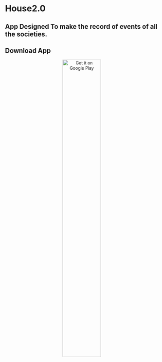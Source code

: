 # House2.0

## App Designed To make the record of events of all the societies.

## Download App

<p align="center">
<a href='https://play.google.com/store/apps/details?id=com.dtu.house'><img alt='Get it on Google Play' src='https://play.google.com/intl/en_us/badges/images/generic/en_badge_web_generic.png' width="50%"/></a>
</p>
